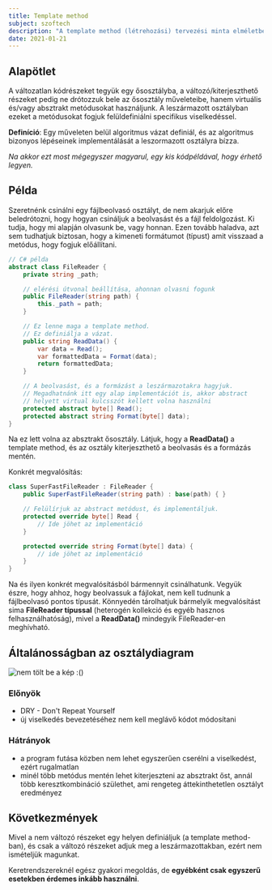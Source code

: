 ```yaml
---
title: Template method
subject: szoftech
description: "A template method (létrehozási) tervezési minta elméletben és gyakorlatban."
date: 2021-01-21
---
```


## Alapötlet

A változatlan kódrészeket tegyük egy ősosztályba, a változó/kiterjeszthető részeket pedig ne drótozzuk bele az ősosztály műveleteibe, hanem virtuális és/vagy absztrakt metódusokat használjunk.
A leszármazott osztályban ezeket a metódusokat fogjuk felüldefiniálni specifikus viselkedéssel.

**Definíció**: Egy műveleten belül algoritmus vázat definiál, és az algoritmus bizonyos lépéseinek implementálását a leszormazott osztályra bízza.

_Na akkor ezt most mégegyszer magyarul, egy kis kódpéldával, hogy érhető legyen._

## Példa

Szeretnénk csinálni egy fájlbeolvasó osztályt, de nem akarjuk előre beledrótozni, hogy hogyan csináljuk a beolvasást és a fájl feldolgozást. Ki tudja, hogy mi alapján olvasunk be, vagy honnan. Ezen tovább haladva, azt sem tudhatjuk biztosan, hogy a kimeneti formátumot (típust) amit visszaad a metódus, hogy fogjuk előállítani.

```csharp
// C# példa
abstract class FileReader {
    private string _path;

    // elérési útvonal beállítása, ahonnan olvasni fogunk
    public FileReader(string path) {
        this._path = path;
    }

    // Ez lenne maga a template method.
    // Ez definiálja a vázat.
    public string ReadData() {
        var data = Read();
        var formattedData = Format(data);
        return formattedData;
    }

    // A beolvasást, és a formázást a leszármazotakra hagyjuk.
    // Megadhatnánk itt egy alap implementációt is, akkor abstract
    // helyett virtual kulcsszót kellett volna használni
    protected abstract byte[] Read();
    protected abstract string Format(byte[] data);
}
```

Na ez lett volna az absztrakt ősosztály. Látjuk, hogy a **ReadData()** a template method, és az osztály kiterjeszthető a beolvasás és a formázás mentén.

Konkrét megvalósítás:

```csharp
class SuperFastFileReader : FileReader {
    public SuperFastFileReader(string path) : base(path) { }

    // Felülírjuk az abstract metódust, és implementáljuk.
    protected override byte[] Read {
        // Ide jöhet az implementáció
    }

    protected override string Format(byte[] data) {
        // ide jöhet az implementáció
    }
}
```

Na és ilyen konkrét megvalósításból bármennyit csinálhatunk. Vegyük észre, hogy ahhoz, hogy beolvassuk a fájlokat, nem kell tudnunk a fájlbeolvasó pontos típusát. Könnyedén tárolhatjuk bármelyik megvalósítást sima **FileReader típussal** (heterogén kollekció és egyéb hasznos felhasználhatóság), mivel a **ReadData()** mindegyik FileReader-en meghívható.

## Általánosságban az osztálydiagram

![nem tölt be a kép :()](https://i.ibb.co/Wg60PZ9/template-method.png)

### Előnyök

- DRY - Don't Repeat Yourself
- új viselkedés bevezetéséhez nem kell meglávő kódot módosítani

### Hátrányok

- a program futása közben nem lehet egyszerűen cserélni a viselkedést, ezért rugalmatlan
- minél több metódus mentén lehet kiterjeszteni az absztrakt őst, annál több keresztkombináció születhet, ami rengeteg áttekinthetetlen osztályt eredményez

## Következmények

Mivel a nem változó részeket egy helyen definiáljuk (a template method-ban), és csak a változó részeket adjuk meg a leszármazottakban, ezért nem ismételjük magunkat.

Keretrendszereknél egész gyakori megoldás, de **egyébként csak egyszerű esetekben érdemes inkább használni**.
